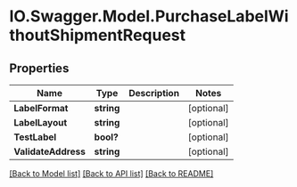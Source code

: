 # IO.Swagger.Model.PurchaseLabelWithoutShipmentRequest
## Properties

Name | Type | Description | Notes
------------ | ------------- | ------------- | -------------
**LabelFormat** | **string** |  | [optional] 
**LabelLayout** | **string** |  | [optional] 
**TestLabel** | **bool?** |  | [optional] 
**ValidateAddress** | **string** |  | [optional] 

[[Back to Model list]](../README.md#documentation-for-models) [[Back to API list]](../README.md#documentation-for-api-endpoints) [[Back to README]](../README.md)


